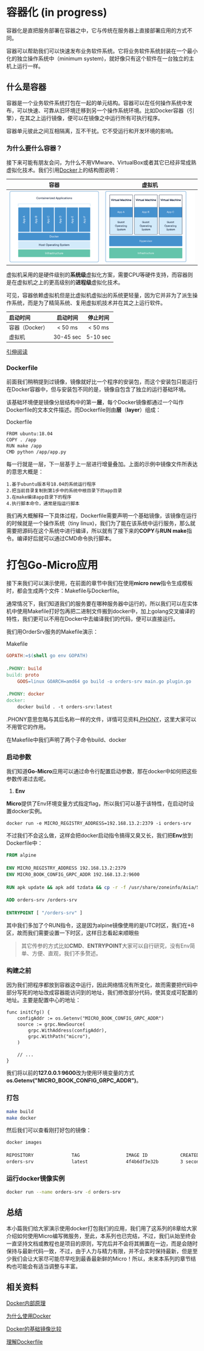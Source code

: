 # 容器化 (in progress)

容器化是直把服务部署在容器之中，它与传统在服务器上直接部署应用的方式不同。

容器可以帮助我们可以快速发布业务软件系统。它将业务软件系统封装在一个最小化的独立操作系统中（minimum system)，就好像只有这个软件在一台独立的主机上运行一样。

## 什么是容器

容器是一个业务软件系统打包在一起的单元结构。容器可以在任何操作系统中发布，可以快速、可靠从旧环境迁移到另一个操作系统环境。比如Docker容器（引擎），在其之上运行镜像，便可以在镜像之中运行所有可执行程序。

容器单元彼此之间互相隔离，互不干扰。它不受运行和开发环境的影响。

### 为什么要什么容器？

接下来可能有朋友会问，为什么不用VMware、VirtualBox或者其它已经非常成熟虚拟化技术。我们引用[Docker](https://www.docker.com/resources/what-container)上的结构图说明：

容器             |  虚拟机
:-------------------------:|:-------------------------:
![](../docs/part8_docker-containerized-appliction-blue-border_1.png)  |  ![](../docs/part8_container-vm-whatcontainer_2.png)

虚拟机采用的是硬件级别的**系统级**虚拟化方案，需要CPU等硬件支持，而容器则是在虚拟机之上的更高级别的**进程级**虚拟化技术。

可见，容器依赖虚拟机但是比虚拟机虚拟出的系统更轻量，因为它并非为了派生操作系统，而是为了精简系统、复用虚拟机技术并在其之上运行软件。

启动时间             | 启动时间             |  停止时间
:-------------------------|:-------------------------:|:-------------------------:
容器（Docker）    | < 50 ms| < 50 ms
虚拟机 | 30-45 sec| 5-10 sec

[引伸阅读][Docker内部原理]

### Dockerfile

前面我们稍稍提到过镜像，镜像就好比一个程序的安装包，而这个安装包只能运行在Docker容器中，但与安装包不同的是，镜像自包含了独立的运行基础环境。

该基础环境便是镜像分层结构中的第一**层**，每个Docker镜像都通过一个叫作Dockerfile的文本文件描述。而Dockerfile则由**层**（**layer**）组成：

Dockerfile

```text
FROM ubuntu:18.04
COPY . /app
RUN make /app
CMD python /app/app.py
```

每一行就是一层，下一层基于上一层进行增量叠加。上面的示例中镜像文件所表达的意思大概是：

```text
1.基于ubuntu版本号18.04的系统运行程序
2.把当前目录复制到第1步中的系统中根目录下的app目录
3.在make编译app目录下的程序
4.执行脚本命令，通常是指运行脚本
```

我们再大概解释一下具体过程，Dockerfile需要声明一个基础镜像，该镜像在运行的时候就是一个操作系统（tiny linux)，我们为了能在该系统中运行服务，那么就需要把源码在这个系统中进行编译，所以就有了接下来的**COPY**与**RUN make**指令。编译好后就可以通过CMD命令执行脚本。

# 打包Go-Micro应用

接下来我们可以演示使用，在前面的章节中我们在使用**micro new**指令生成模板时，都会生成两个文件：Makefile与Dockerfile。

通常情况下，我们知道我们的服务要在哪种服务器中运行的，所以我们可以在实体机中使用Makefile打好包再把二进制文件搬到docker中，加上golang交叉编译的特性，我们更可以不用在Docker中去编译我们的代码，便可以直接运行。

我们用OrderSrv服务的Makefile演示：

Makefile

```makefile
GOPATH:=$(shell go env GOPATH)

.PHONY: build
build: proto
	GOOS=linux GOARCH=amd64 go build -o orders-srv main.go plugin.go

.PHONY: docker
docker:
	docker build . -t orders-srv:latest
```

.PHONY意思忽略与其后名称一样的文件，详情可见资料[.PHONY][.PHONY]，这里大家可以不用管它的作用。

在Makefile中我们声明了两个子命令build、docker

### 启动参数

我们知道**Go-Micro**应用可以通过命令行配置启动参数，那在docker中如何把这些参数传递过去呢。

1. **Env**

**Micro**提供了Env环境变量方式指定flag，所以我们可以基于该特性，在启动时设置docker实例。

```
docker run -e MICRO_REGISTRY_ADDRESS=192.168.13.2:2379 -i orders-srv
```

不过我们不会这么做，这样会把docker启动指令搞得又臭又长，我们把**Env**放到Dockerfile中：

```dockerfile
FROM alpine

ENV MICRO_REGISTRY_ADDRESS 192.168.13.2:2379
ENV MICRO_BOOK_CONFIG_GRPC_ADDR 192.168.13.2:9600

RUN apk update && apk add tzdata && cp -r -f /usr/share/zoneinfo/Asia/Shanghai /etc/localtime

ADD orders-srv /orders-srv

ENTRYPOINT [ "/orders-srv" ]
```

其中我们多加了个RUN指令，这是因为alpine镜像使用的是UTC时区，我们在+8区，故而我们需要设置一下时区，这样日志看起来顺眼些

> 其它传参的方式比如**CMD**、**ENTRYPOINT**大家可以自行研究，没有Env简单、方便、直观，我们不多赘述。

### 构建之前

因为我们把程序都放到容器这中运行，因此网络情况有所变化，故而需要把代码中部分写死的地址改成容器能访问到的地址，我们修改部分代码，使其变成可配置的地址。主要是配置中心的地址：

```golang
func initCfg() {
	configAddr := os.Getenv("MICRO_BOOK_CONFIG_GRPC_ADDR")
	source := grpc.NewSource(
		grpc.WithAddress(configAddr),
		grpc.WithPath("micro"),
	)
	
	// ...
}
```

我们将以前的**127.0.0.1:9600**改为使用环境变量的方式**os.Getenv("MICRO_BOOK_CONFIG_GRPC_ADDR")**。

### 打包

```bash
make build
make docker
```

然后我们可以查看刚打好包的镜像：

```bash
docker images 

REPOSITORY              TAG                 IMAGE ID            CREATED             SIZE
orders-srv              latest              4f4b6df3e32b        3 seconds ago       32.6MB
```

### 运行docker镜像实例

```bash
docker run --name orders-srv -d orders-srv 
```

## 总结

本小篇我们给大家演示使用docker打包我们的应用，我们用了这系列的8章给大家介绍如何使用Micro编写微服务，至此，本系列也已完结，不过，我们从始至终会一直坚持文档或教程也是项目的原则，写完后并不会将其搁置在一边，而是会随时保持与最新代码一致，不过，由于人力与精力有限，并不会实时保持最新，但是至少我们会让大家尽可能尽早吃到最香最新鲜的Micro！所以，未来本系列的章节结构也可能会有适当调整与丰富。

## 相关资料

[Docker内部原理][Docker内部原理]

[为什么使用Docker][为什么使用Docker]

[Docker的基础镜像比较](https://nickjanetakis.com/blog/the-3-biggest-wins-when-using-alpine-as-a-base-docker-image)

[理解Dockerfile](https://docs.docker.com/engine/reference/builder/)

[Docker内部原理]: https://medium.com/@nagarwal/understanding-the-docker-internals-7ccb052ce9fe
[为什么使用Docker]: https://runnable.com/docker/why-use-docker

[.PHONY]: https://stackoverflow.com/questions/2145590/what-is-the-purpose-of-phony-in-a-makefile